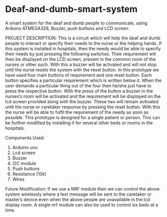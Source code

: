# Deaf-and-dumb-smart-system
A smart system for the deaf and dumb people to communicate, using Arduino ATMEGA328, Buzzer, push buttons and LCD screen 

PROJECT DESCRIPTION:
This is a circuit which will help the deaf and dumb people to interact or specify their needs to the nurse or the helping hands. 
If this system is installed in hospitals, then the needy would be able to specify their needs by just pressing the following switches. Their requirement will then be displayed on the LCD screen, present in the common room of the nurses or other such. With this a buzzer will be activated and will not stop until the nurse resets the system with the reset button.
In this prototype we have used four main buttons of requirement and one reset button. Each button specifies a particular requirement which is written below it. When the user demands a particular thing out of the four then he/she just have to press the respective button. With the press of the button a buzzer in the nurses’s room will be activated and the requirement will be displayed on the lcd screen provided along with the buzzer. These two will remain activated until the nurse or caretaker  response by pressing the reset button. With this the nurse will be able to fulfil the requirement of the needy as soon as possible. 
This prototype is designed for a single patient or person. This can be further modified by installing it for several other beds or rooms in the hospitals. 


Components Used:
1.	Arduino uno
2.	Lcd screen
3.	Buzzer
4.	I2C module
5.	Push buttons
6.	Resistance (10k)
7.	Wires 


Future Modification:
If we use a NRF module then we can control the above system wirelessly where a text message will be sent to the caretaker or master’s device even when the above people are unavailable in the lcd display room. A single nrf module can also be used to control six beds at a time. 
